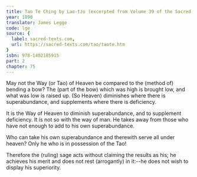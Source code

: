 ```yaml
---
title: Tao Te Ching by Lao-tzu (excerpted from Volume 39 of the Sacred Books of the East.)
year: 1890
translator: James Legge
code: lge
source: {
  label: sacred-texts.com,
  url: https://sacred-texts.com/tao/taote.htm
}
isbn: 978-1402185915
part: 2
chapter: 75
---
```

May not the Way (or Tao) of Heaven be compared to the (method of)
bending a bow? The (part of the bow) which was high is brought low, and what was low is raised up. (So Heaven) diminishes where there is superabundance, and supplements where there is deficiency.

It is the Way of Heaven to diminish superabundance, and to supplement deficiency. It is not so with the way of man. He takes away from those who have not enough to add to his own superabundance. 

Who can take his own superabundance and therewith serve all under heaven? Only he who is in possession of the Tao! 

Therefore the (ruling) sage acts without claiming the results as his; he achieves his merit and does not rest (arrogantly) in it:--he does not wish to display his superiority.